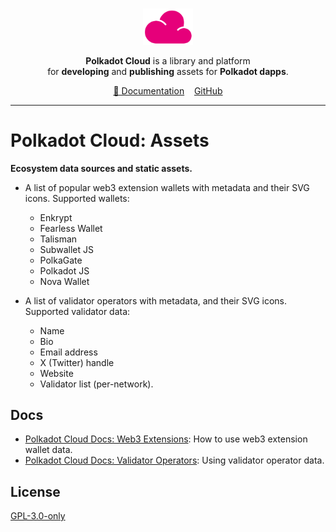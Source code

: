 <br />
<p align="center">
  <a href="https://github.com/polkadot-cloud/polkadot-cloud">
    <img alt="polkadot-cloud" title="polkadot-cloud" src="https://raw.githubusercontent.com/paritytech/polkadot-cloud/main/app/public/img/cloud.png" width="80" />
  </a>
</p>

<p align="center">
  <b>Polkadot Cloud</b> is a library and platform <br />
  for <b>developing</b> and <b>publishing</b> assets for <b>Polkadot dapps</b>.
</p>

<div align="center">
<a href="https://polkadot.cloud/overview">📖 Documentation</a>&nbsp;&nbsp;&nbsp;&nbsp;<a href="https://github.com/polkadot-cloud/polkadot-cloud"">GitHub</a>
</div>

<hr>

# Polkadot Cloud: Assets

**Ecosystem data sources and static assets.**

- A list of popular web3 extension wallets with metadata and their SVG icons.
  Supported wallets:

  - Enkrypt
  - Fearless Wallet
  - Talisman
  - Subwallet JS
  - PolkaGate
  - Polkadot JS
  - Nova Wallet

- A list of validator operators with metadata, and their SVG icons. Supported validator data:
  - Name
  - Bio
  - Email address
  - X (Twitter) handle
  - Website
  - Validator list (per-network).

## Docs

- [Polkadot Cloud Docs: Web3 Extensions](https://polkadot.cloud/extensions): How to use web3 extension wallet data.
- [Polkadot Cloud Docs: Validator Operators](https://polkadot.cloud/validators): Using validator operator data.

## License

[GPL-3.0-only](https://spdx.org/licenses/GPL-3.0-only.html)
